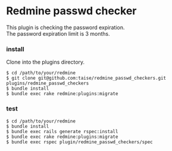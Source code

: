 # Redmine passwd checker

This plugin is checking the password expiration.  
The password expiration limit is 3 months.

### install

Clone into the plugins directory.

```
$ cd /path/to/your/redmine
$ git clone git@github.com:taise/redmine_passwd_checkers.git plugins/redmine_passwd_checkers
$ bundle install
$ bundle exec rake redmine:plugins:migrate
```

### test

```
$ cd /path/to/your/redmine
$ bundle install
$ bundle exec rails generate rspec:install
$ bundle exec rake redmine:plugins:migrate
$ bundle exec rspec plugin/redmine_passwd_checkers/spec
```


